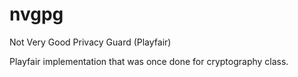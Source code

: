 # nvgpg
Not Very Good Privacy Guard (Playfair)

Playfair implementation that was once done for cryptography class.
